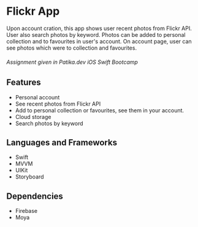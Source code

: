# Flickr App

Upon account cration, this app shows user recent photos from Flickr API. User also search photos by keyword. Photos can be added to personal collection and to favourites in user's account. On account page, user can see photos which were to collection and favourites.

###### Assignment given in Patika.dev iOS Swift Bootcamp

## Features

- Personal account
- See recent photos from Flickr API
- Add to personal collection or favourites, see them in your account.
- Cloud storage
- Search photos by keyword

## Languages and Frameworks

- Swift
- MVVM
- UIKit
- Storyboard

## Dependencies

- Firebase
- Moya
